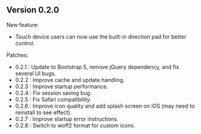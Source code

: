 
## Version 0.2.0

New feature:
- Touch device users can now use the built-in direction pad for better control.

Patches:
- 0.2.1 : Update to Bootstrap 5, remove jQuery dependency, and fix several UI bugs.
- 0.2.2 : Improve cache and update handling.
- 0.2.3 : Improve startup performance.
- 0.2.4 : Fix session saving bug.
- 0.2.5 : Fix Safari compatibility.
- 0.2.6 : Improve icon quality and add splash screen on iOS (may need to reinstall to see effect).
- 0.2.7 : Improve startup error instructions.
- 0.2.8 : Switch to woff2 format for custom icons.
